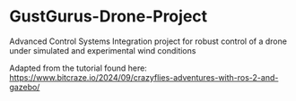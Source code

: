 # GustGurus-Drone-Project
Advanced Control Systems Integration project for robust control of a drone under simulated and experimental wind conditions

Adapted from the tutorial found here: https://www.bitcraze.io/2024/09/crazyflies-adventures-with-ros-2-and-gazebo/
